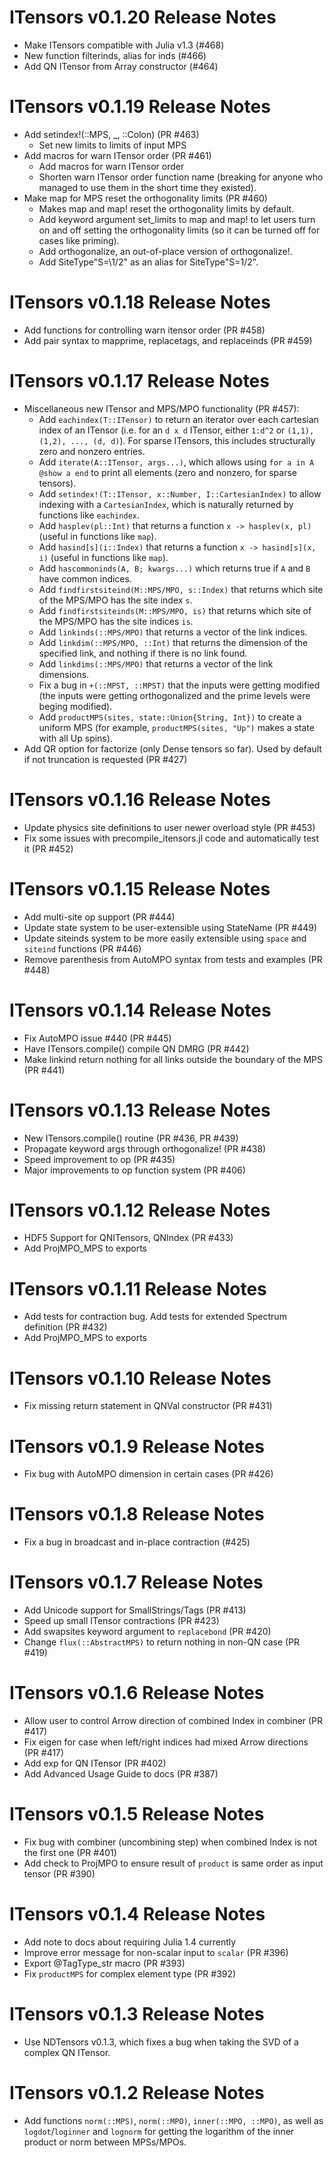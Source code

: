 ITensors v0.1.20 Release Notes
==============================
* Make ITensors compatible with Julia v1.3 (#468)
* New function filterinds, alias for inds (#466)
* Add QN ITensor from Array constructor (#464)

ITensors v0.1.19 Release Notes
==============================

* Add setindex!(::MPS, _, ::Colon) (PR #463)
  * Set new limits to limits of input MPS
* Add macros for warn ITensor order (PR #461)
  * Add macros for warn ITensor order
  * Shorten warn ITensor order function name (breaking for anyone who
  managed to use them in the short time they existed).
* Make map for MPS reset the orthogonality limits (PR #460)
  * Makes map and map! reset the orthogonality limits by default.
  * Add keyword argument set_limits to map and map! to let users turn
on and off setting the orthogonality limits (so it can be turned
off for cases like priming).
  * Add orthogonalize, an out-of-place version of orthogonalize!.
  * Add SiteType"S=\1/2" as an alias for SiteType"S=1/2".

ITensors v0.1.18 Release Notes
==============================

* Add functions for controlling warn itensor order (PR #458)
* Add pair syntax to mapprime, replacetags, and replaceinds (PR #459)

ITensors v0.1.17 Release Notes
==============================

* Miscellaneous new ITensor and MPS/MPO functionality (PR #457):
  * Add `eachindex(T::ITensor)` to return an iterator over each cartesian
index of an ITensor (i.e. for an `d x d` ITensor, either `1:d^2` or
`(1,1), (1,2), ..., (d, d)`). For sparse ITensors, this includes
structurally zero and nonzero entries.
  * Add `iterate(A::ITensor, args...)`, which allows using `for a in A
@show a end` to print all elements (zero and nonzero, for sparse
tensors).
  * Add `setindex!(T::ITensor, x::Number, I::CartesianIndex)` to allow
indexing with a `CartesianIndex`, which is naturally returned by
functions like `eachindex`.
  * Add `hasplev(pl::Int)` that returns a function `x -> hasplev(x, pl)`
(useful in functions like `map`).
  * Add `hasind[s](i::Index)` that returns a function `x -> hasind[s](x, i)`
(useful in functions like `map`).
  * Add `hascommoninds(A, B; kwargs...)` which returns true if `A` and `B`
have common indices.
  * Add `findfirstsiteind(M::MPS/MPO, s::Index)` that returns which site
of the MPS/MPO has the site index `s`.
  * Add `findfirstsiteinds(M::MPS/MPO, is)` that returns which site
of the MPS/MPO has the site indices `is`.
  * Add `linkinds(::MPS/MPO)` that returns a vector of the link indices.
  * Add `linkdim(::MPS/MPO, ::Int)` that returns the dimension of the
specified link, and nothing if there is no link found.
  * Add `linkdims(::MPS/MPO)` that returns a vector of the link
dimensions.
  * Fix a bug in `+(::MPST, ::MPST)` that the inputs were getting modified
(the inputs were getting orthogonalized and the prime levels were beging
modified).
  * Add `productMPS(sites, state::Union{String, Int})` to create a uniform
MPS (for example, `productMPS(sites, "Up")` makes a state with all Up
spins).
* Add QR option for factorize (only Dense tensors so far). Used by default
if not truncation is requested (PR #427)

ITensors v0.1.16 Release Notes
==============================

* Update physics site definitions to user newer overload style (PR #453)
* Fix some issues with precompile_itensors.jl code and automatically test it (PR #452)

ITensors v0.1.15 Release Notes
==============================

* Add multi-site op support (PR #444)
* Update state system to be user-extensible using StateName (PR #449)
* Update siteinds system to be more easily extensible using `space` and `siteind` functions (PR #446)
* Remove parenthesis from AutoMPO syntax from tests and examples (PR #448)

ITensors v0.1.14 Release Notes
==============================

* Fix AutoMPO issue #440 (PR #445)
* Have ITensors.compile() compile QN DMRG (PR #442)
* Make linkind return nothing for all links outside the boundary of the MPS (PR #441)

ITensors v0.1.13 Release Notes
==============================

* New ITensors.compile() routine (PR #436, PR #439)
* Propagate keyword args through orthogonalize! (PR #438)
* Speed improvement to op (PR #435)
* Major improvements to op function system (PR #406)

ITensors v0.1.12 Release Notes
==============================

* HDF5 Support for QNITensors, QNIndex (PR #433)
* Add ProjMPO_MPS to exports

ITensors v0.1.11 Release Notes
==============================

* Add tests for contraction bug. Add tests for extended Spectrum definition (PR #432)
* Add ProjMPO_MPS to exports

ITensors v0.1.10 Release Notes
==============================

* Fix missing return statement in QNVal constructor (PR #431)

ITensors v0.1.9 Release Notes
==============================

* Fix bug with AutoMPO dimension in certain cases (PR #426)

ITensors v0.1.8 Release Notes
==============================

* Fix a bug in broadcast and in-place contraction (#425)

ITensors v0.1.7 Release Notes
==============================

* Add Unicode support for SmallStrings/Tags (PR #413)
* Speed up small ITensor contractions (PR #423)
* Add swapsites keyword argument to `replacebond` (PR #420)
* Change `flux(::AbstractMPS)` to return nothing in non-QN case (PR #419)

ITensors v0.1.6 Release Notes
==============================

* Allow user to control Arrow direction of combined Index in combiner (PR #417)
* Fix eigen for case when left/right indices had mixed Arrow directions (PR #417)
* Add exp for QN ITensor (PR #402)
* Add Advanced Usage Guide to docs (PR #387)

ITensors v0.1.5 Release Notes
==============================

* Fix bug with combiner (uncombining step) when combined Index is not the first one (PR #401)
* Add check to ProjMPO to ensure result of `product` is same order as input tensor (PR #390)

ITensors v0.1.4 Release Notes
==============================

* Add note to docs about requiring Julia 1.4 currently
* Improve error message for non-scalar input to `scalar` (PR #396)
* Export @TagType_str macro (PR #393)
* Fix `productMPS` for complex element type (PR #392)

ITensors v0.1.3 Release Notes
==============================

* Use NDTensors v0.1.3, which fixes a bug when taking the SVD of a complex QN ITensor.

ITensors v0.1.2 Release Notes
==============================

* Add functions `norm(::MPS)`, `norm(::MPO)`, `inner(::MPO, ::MPO)`, as well as `logdot`/`loginner` and `lognorm` for getting the logarithm of the inner product or norm between MPSs/MPOs.

